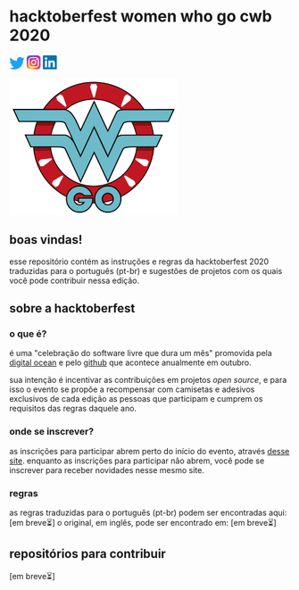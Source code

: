 # hacktoberfest women who go cwb 2020

[![Twitter](./static/twitter-logo.png)](https://twitter.com/womenwhogocwb)
[![Instagram](./static/instagram-logo.png)](https://instagram.com/womenwhogocwb)
[![LinkedIn](./static/linkedin-logo.png)](https://www.linkedin.com/company/40847620)
 
![](./static/wwgcwb-logo.png)

## boas vindas! 

esse repositório contém as instruções e regras da hacktoberfest 2020 traduzidas para o
português (pt-br) e sugestões de projetos com os quais você pode contribuir nessa edição.

## sobre a hacktoberfest

### o que é?

é uma "celebração do software livre que dura um mês" promovida pela [digital ocean](https://www.digitalocean.com)
e pelo [github](https://github.com) que acontece anualmente em outubro.

sua intenção é incentivar as contribuições em projetos _open source_, e para isso o evento
se propõe a recompensar com camisetas e adesivos exclusivos de cada edição as pessoas que
participam e cumprem os requisitos das regras daquele ano.

### onde se inscrever?

as inscrições para participar abrem perto do início do evento, através [desse site](https://hacktoberfest.digitalocean.com).
enquanto as inscrições para participar não abrem, você pode se inscrever para receber novidades nesse mesmo site. 

### regras

as regras traduzidas para o português (pt-br) podem ser encontradas aqui: [em breve⏳]
o original, em inglês, pode ser encontrado em: [em breve⏳]

## repositórios para contribuir

[em breve⏳]